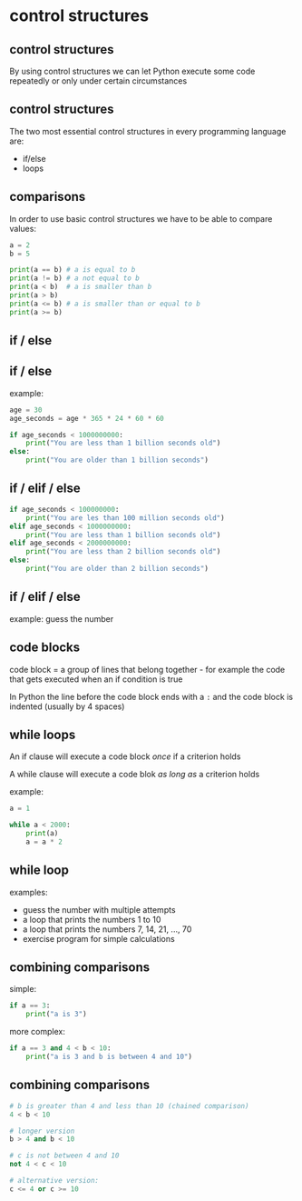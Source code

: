 # control structures

## control structures

By using control structures we can let Python execute some code repeatedly or only under certain circumstances

## control structures

The two most essential control structures in every programming language are:

- if/else
- loops

## comparisons

In order to use basic control structures we have to be able to compare values:

```py
a = 2
b = 5

print(a == b) # a is equal to b
print(a != b) # a not equal to b
print(a < b)  # a is smaller than b
print(a > b)
print(a <= b) # a is smaller than or equal to b
print(a >= b)
```

## if / else

## if / else

example:

```py
age = 30
age_seconds = age * 365 * 24 * 60 * 60

if age_seconds < 1000000000:
    print("You are less than 1 billion seconds old")
else:
    print("You are older than 1 billion seconds")
```

## if / elif / else

```py
if age_seconds < 100000000:
    print("You are les than 100 million seconds old")
elif age_seconds < 1000000000:
    print("You are less than 1 billion seconds old")
elif age_seconds < 2000000000:
    print("You are less than 2 billion seconds old")
else:
    print("You are older than 2 billion seconds")
```

## if / elif / else

example: guess the number

## code blocks

code block = a group of lines that belong together - for example the code that gets executed when an if condition is true

In Python the line before the code block ends with a `:` and the code block is indented (usually by 4 spaces)

## while loops

An if clause will execute a code block _once_ if a criterion holds

A while clause will execute a code blok _as long as_ a criterion holds

example:

```py
a = 1

while a < 2000:
    print(a)
    a = a * 2
```

## while loop

examples:

- guess the number with multiple attempts
- a loop that prints the numbers 1 to 10
- a loop that prints the numbers 7, 14, 21, ..., 70
- exercise program for simple calculations

## combining comparisons

simple:

```py
if a == 3:
    print("a is 3")
```

more complex:

```py
if a == 3 and 4 < b < 10:
    print("a is 3 and b is between 4 and 10")
```

## combining comparisons

```py
# b is greater than 4 and less than 10 (chained comparison)
4 < b < 10

# longer version
b > 4 and b < 10

# c is not between 4 and 10
not 4 < c < 10

# alternative version:
c <= 4 or c >= 10
```
